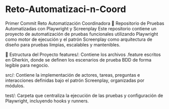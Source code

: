 # Reto-Automatizaci-n-Coord

Primer Commit Reto Automatización Coordinadora
🧪 Repositorio de Pruebas Automatizadas con Playwright y Screenplay
Este repositorio contiene un proyecto de automatización de pruebas funcionales utilizando Playwright como motor de ejecución y el patrón Screenplay como arquitectura de diseño para pruebas limpias, escalables y mantenibles.

📁 Estructura del Proyecto
features/: Contiene los archivos .feature escritos en Gherkin, donde se definen los escenarios de prueba BDD de forma legible para negocio.

src/: Contiene la implementación de actores, tareas, preguntas e interacciones definidas bajo el patrón Screenplay, organizadas por módulos.

test/: Carpeta que centraliza la ejecución de las pruebas y configuración de Playwright, incluyendo hooks y runners.

